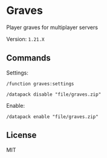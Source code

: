 # Graves

Player graves for multiplayer servers

Version: `1.21.X`

## Commands

Settings:

```mcfunction
/function graves:settings
```

```mcfunction
/datapack disable "file/graves.zip"
```

Enable:

```mcfunction
/datapack enable "file/graves.zip"
```

## License

MIT